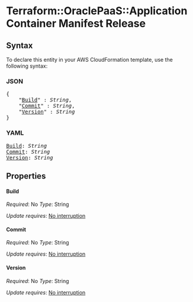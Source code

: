 # Terraform::OraclePaaS::ApplicationContainer Manifest Release

## Syntax

To declare this entity in your AWS CloudFormation template, use the following syntax:

### JSON

<pre>
{
    "<a href="#build" title="Build">Build</a>" : <i>String</i>,
    "<a href="#commit" title="Commit">Commit</a>" : <i>String</i>,
    "<a href="#version" title="Version">Version</a>" : <i>String</i>
}
</pre>

### YAML

<pre>
<a href="#build" title="Build">Build</a>: <i>String</i>
<a href="#commit" title="Commit">Commit</a>: <i>String</i>
<a href="#version" title="Version">Version</a>: <i>String</i>
</pre>

## Properties

#### Build

_Required_: No
_Type_: String

_Update requires_: [No interruption](https://docs.aws.amazon.com/AWSCloudFormation/latest/UserGuide/using-cfn-updating-stacks-update-behaviors.html#update-no-interrupt)

#### Commit

_Required_: No
_Type_: String

_Update requires_: [No interruption](https://docs.aws.amazon.com/AWSCloudFormation/latest/UserGuide/using-cfn-updating-stacks-update-behaviors.html#update-no-interrupt)

#### Version

_Required_: No
_Type_: String

_Update requires_: [No interruption](https://docs.aws.amazon.com/AWSCloudFormation/latest/UserGuide/using-cfn-updating-stacks-update-behaviors.html#update-no-interrupt)

